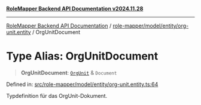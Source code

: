 [**RoleMapper Backend API Documentation v2024.11.28**](../../../../../README.md)

***

[RoleMapper Backend API Documentation](../../../../../modules.md) / [role-mapper/model/entity/org-unit.entity](../README.md) / OrgUnitDocument

# Type Alias: OrgUnitDocument

> **OrgUnitDocument**: [`OrgUnit`](../classes/OrgUnit.md) & `Document`

Defined in: [src/role-mapper/model/entity/org-unit.entity.ts:64](https://github.com/FlowCraft-AG/RoleMapper/blob/a27a4625e026a9ad2c24db2d223617539cb70099/backend/src/role-mapper/model/entity/org-unit.entity.ts#L64)

Typdefinition für das OrgUnit-Dokument.
